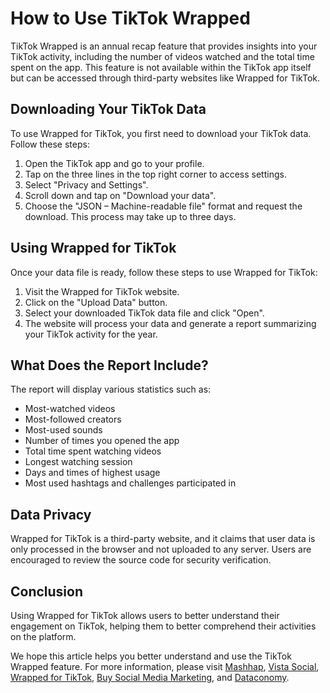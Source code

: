 # How to Use TikTok Wrapped

TikTok Wrapped is an annual recap feature that provides insights into your TikTok activity, including the number of videos watched and the total time spent on the app. This feature is not available within the TikTok app itself but can be accessed through third-party websites like Wrapped for TikTok.

## Downloading Your TikTok Data

To use Wrapped for TikTok, you first need to download your TikTok data. Follow these steps:

1. Open the TikTok app and go to your profile.
2. Tap on the three lines in the top right corner to access settings.
3. Select "Privacy and Settings".
4. Scroll down and tap on "Download your data".
5. Choose the "JSON – Machine-readable file" format and request the download. This process may take up to three days.

## Using Wrapped for TikTok

Once your data file is ready, follow these steps to use Wrapped for TikTok:

1. Visit the Wrapped for TikTok website.
2. Click on the "Upload Data" button.
3. Select your downloaded TikTok data file and click "Open".
4. The website will process your data and generate a report summarizing your TikTok activity for the year.

## What Does the Report Include?

The report will display various statistics such as:

- Most-watched videos
- Most-followed creators
- Most-used sounds
- Number of times you opened the app
- Total time spent watching videos
- Longest watching session
- Days and times of highest usage
- Most used hashtags and challenges participated in

## Data Privacy

Wrapped for TikTok is a third-party website, and it claims that user data is only processed in the browser and not uploaded to any server. Users are encouraged to review the source code for security verification.

## Conclusion

Using Wrapped for TikTok allows users to better understand their engagement on TikTok, helping them to better comprehend their activities on the platform.

We hope this article helps you better understand and use the TikTok Wrapped feature. For more information, please visit [Mashhap](https://mashhap.net/tiktok-wrapped/), [Vista Social](https://vistasocial.com/insights/tiktok-wrapped/), [Wrapped for TikTok](https://wrapped.vantezzen.io), [Buy Social Media Marketing](https://buysocialmediamarketing.com/blog/how-to-get-your-tiktok-wrapped-stats/), and [Dataconomy](https://dataconomy.com/2023/07/18/tiktok-wrapped-2023-how-to-use-wrapped-for-tiktok/). 